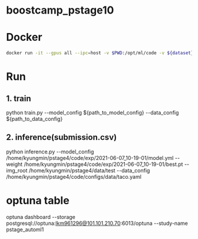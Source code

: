 # boostcamp_pstage10

# Docker
```bash
docker run -it --gpus all --ipc=host -v $PWD:/opt/ml/code -v ${dataset}:/opt/ml/data placidus36/pstage4_lightweight:v0.1 /bin/bash
```

# Run
## 1. train
python train.py --model_config ${path_to_model_config} --data_config ${path_to_data_config}

## 2. inference(submission.csv)
python inference.py --model_config /home/kyungmin/pstage4/code/exp/2021-06-07_10-19-01/model.yml --weight /home/kyungmin/pstage4/code/exp/2021-06-07_10-19-01/best.pt --img_root /home/kyungmin/pstage4/data/test --data_config /home/kyungmin/pstage4/code/configs/data/taco.yaml

# optuna table
optuna dashboard --storage postgresql://optuna:lkm961296@101.101.210.70:6013/optuna --study-name pstage_automl1